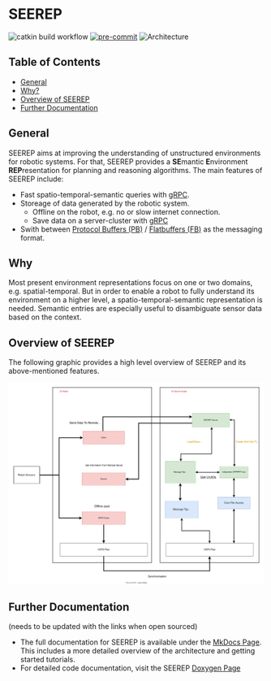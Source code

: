 # SEEREP

![catkin build
workflow](https://github.com/agri-gaia/seerep/actions/workflows/main.yml/badge.svg)
[![pre-commit](https://img.shields.io/badge/pre--commit-enabled-brightgreen?logo=pre-commit&logoColor=white)](https://pre-commit.com/)
![Architecture](https://img.shields.io/badge/Architecture-x86-blue)

## Table of Contents

- [General](#general)
- [Why?](#why)
- [Overview of SEEREP](#overview-of-seerep)
- [Further Documentation](#further-documentation)

## General

SEEREP aims at improving the understanding of unstructured environments for
robotic systems. For that, SEEREP provides a **SE**mantic **E**nvironment
**REP**resentation for planning and reasoning algorithms. The main features of
SEEREP include:

- Fast spatio-temporal-semantic queries with
  [gRPC](https://grpc.io/docs/what-is-grpc/introduction/).
- Storeage of data generated by the robotic system.
  - Offline on the robot, e.g. no or slow internet connection.
  - Save data on a server-cluster with
     [gRPC](https://grpc.io/docs/what-is-grpc/introduction/)
- Swith between [Protocol Buffers
  (PB)](https://developers.google.com/protocol-buffers/docs/overview) /
  [Flatbuffers (FB)](https://google.github.io/flatbuffers/) as the messaging
  format.

## Why

Most present environment representations focus on one or two domains, e.g.
spatial-temporal. But in order to enable a robot to fully understand its
environment on a higher level, a spatio-temporal-semantic representation is
needed. Semantic entries are especially useful to disambiguate sensor data based
on the context.

## Overview of SEEREP

The following graphic provides a high level overview of SEEREP and its
above-mentioned features.

![](docs/imgs//SEEREP-Overview.svg)

## Further Documentation

(needs to be updated with the links when open sourced)

- The full documentation for SEEREP is available under the [MkDocs Page](). This
  includes a more detailed overview of the architecture and getting started
  tutorials.
- For detailed code documentation, visit the SEEREP [Doxygen Page]()
